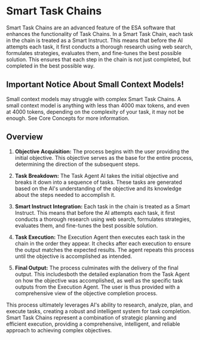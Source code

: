 # Smart Task Chains

Smart Task Chains are an advanced feature of the ESA software that enhances the functionality of Task Chains. In a Smart Task Chain, each task in the chain is treated as a Smart Instruct. This means that before the AI attempts each task, it first conducts a thorough research using web search, formulates strategies, evaluates them, and fine-tunes the best possible solution. This ensures that each step in the chain is not just completed, but completed in the best possible way.

## Important Notice About Small Context Models!

Small context models may struggle with complex Smart Task Chains. A small context model is anything with less than 4000 max tokens, and even at 4000 tokens, depending on the complexity of your task, it may not be enough. See Core Concepts for more information.

## Overview

1. **Objective Acquisition:** The process begins with the user providing the initial objective. This objective serves as the base for the entire process, determining the direction of the subsequent steps.

2. **Task Breakdown:** The Task Agent AI takes the initial objective and breaks it down into a sequence of tasks. These tasks are generated based on the AI's understanding of the objective and its knowledge about the steps needed to accomplish it.

3. **Smart Instruct Integration:** Each task in the chain is treated as a Smart Instruct. This means that before the AI attempts each task, it first conducts a thorough research using web search, formulates strategies, evaluates them, and fine-tunes the best possible solution.

4. **Task Execution:** The Execution Agent then executes each task in the chain in the order they appear. It checks after each execution to ensure the output matches the expected results. The agent repeats this process until the objective is accomplished as intended.

5. **Final Output:** The process culminates with the delivery of the final output. This includesboth the detailed explanation from the Task Agent on how the objective was accomplished, as well as the specific task outputs from the Execution Agent. The user is thus provided with a comprehensive view of the objective completion process.

This process ultimately leverages AI's ability to research, analyze, plan, and execute tasks, creating a robust and intelligent system for task completion. Smart Task Chains represent a combination of strategic planning and efficient execution, providing a comprehensive, intelligent, and reliable approach to achieving complex objectives.
